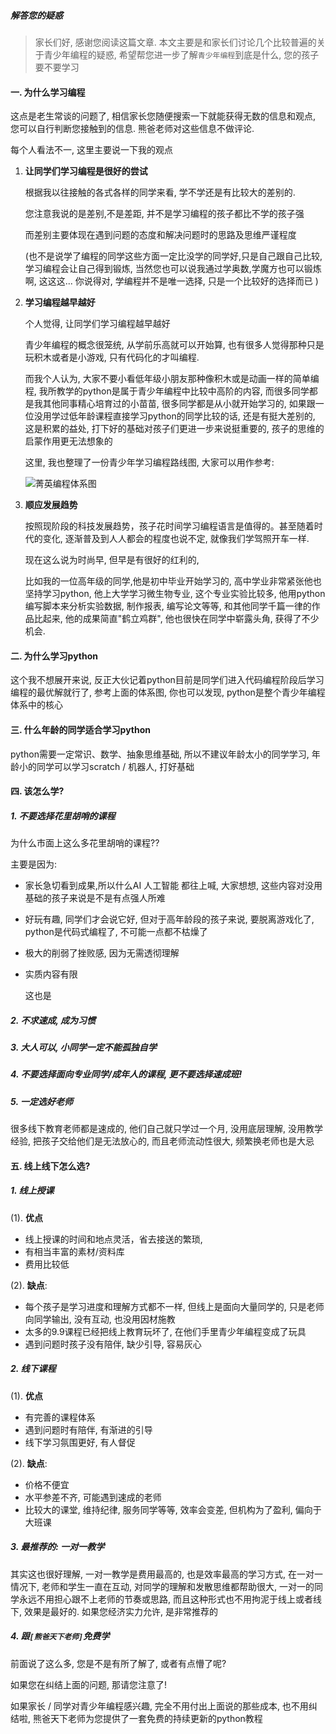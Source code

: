 ##### 解答您的疑惑

> 家长们好, 感谢您阅读这篇文章. 本文主要是和家长们讨论几个比较普遍的关于青少年编程的疑惑, 希望帮您进一步了解`青少年编程`到底是什么, 您的孩子要不要学习

####  一. 为什么学习编程

这点是老生常谈的问题了, 相信家长您随便搜索一下就能获得无数的信息和观点, 您可以自行判断您接触到的信息. 熊爸老师对这些信息不做评论.

每个人看法不一, 这里主要说一下我的观点

1. **让同学们学习编程是很好的尝试**

   根据我以往接触的各式各样的同学来看, 学不学还是有比较大的差别的. 

   您注意我说的是差别,不是差距, 并不是学习编程的孩子都比不学的孩子强

   而差别主要体现在遇到问题的态度和解决问题时的思路及思维严谨程度

   (也不是说学了编程的同学这些方面一定比没学的同学好,只是自己跟自己比较, 学习编程会让自己得到锻炼, 当然您也可以说我通过学奥数,学魔方也可以锻炼啊,  这这这... 你说得对, 学编程并不是唯一选择, 只是一个比较好的选择而已 )

2. **学习编程越早越好**

   个人觉得, 让同学们学习编程越早越好

   青少年编程的概念很笼统, 从学前乐高就可以开始算, 也有很多人觉得那种只是玩积木或者是小游戏, 只有代码化的才叫编程. 

   而我个人认为, 大家不要小看低年级小朋友那种像积木或是动画一样的简单编程, 我所教学的python是属于青少年编程中比较中高阶的内容, 而很多同学都是我其他同事精心培育过的小苗苗, 很多同学都是从小就开始学习的, 如果跟一位没用学过低年龄课程直接学习python的同学比较的话, 还是有挺大差别的,  这是积累的益处, 打下好的基础对孩子们更进一步来说挺重要的, 孩子的思维的启蒙作用更无法想象的

   这里, 我也整理了一份青少年学习编程路线图, 大家可以用作参考:

   ![菁英编程体系图](https://img.xbtx666.cn/blogs/菁英编程体系图.jpg)

3. **顺应发展趋势**

   按照现阶段的科技发展趋势，孩子花时间学习编程语言是值得的。甚至随着时代的变化, 逐渐普及到人人都会的程度也说不定, 就像我们学驾照开车一样.

   现在这么说为时尚早, 但早是有很好的红利的,

    比如我的一位高年级的同学,他是初中毕业开始学习的, 高中学业非常紧张他也坚持学习python, 他上大学学习微生物专业, 这个专业实验比较多, 他用python编写脚本来分析实验数据, 制作报表, 编写论文等等, 和其他同学千篇一律的作品比起来, 他的成果简直"鹤立鸡群", 他也很快在同学中崭露头角, 获得了不少机会.

#### 二. 为什么学习python

这个我不想展开来说, 反正大伙记着python目前是同学们进入代码编程阶段后学习编程的最优解就行了, 参考上面的体系图, 你也可以发现, python是整个青少年编程体系中的核心

#### 三. 什么年龄的同学适合学习python

python需要一定常识、数学、抽象思维基础, 所以不建议年龄太小的同学学习,  年龄小的同学可以学习scratch / 机器人, 打好基础

#### 四. 该怎么学? 

##### 1. 不要选择花里胡哨的课程

为什么市面上这么多花里胡哨的课程?? 

主要是因为:

- 家长急切看到成果,所以什么AI 人工智能 都往上喊, 大家想想, 这些内容对没用基础的孩子来说是不是有点强人所难

- 好玩有趣, 同学们才会说它好, 但对于高年龄段的孩子来说, 要脱离游戏化了, python是代码式编程了, 不可能一点都不枯燥了

- 极大的削弱了挫败感, 因为无需透彻理解

- 实质内容有限

  这也是

##### 2. 不求速成, 成为习惯

##### 3. 大人可以, 小同学一定不能孤独自学

##### 4. 不要选择面向专业同学/成年人的课程, 更不要选择速成班!

##### 5. 一定选好老师

很多线下教育老师都是速成的, 他们自己就只学过一个月, 没用底层理解, 没用教学经验, 把孩子交给他们是无法放心的, 而且老师流动性很大, 频繁换老师也是大忌

#### 五. 线上线下怎么选?

##### 1. 线上授课

(1). **优点**

- 线上授课的时间和地点灵活，省去接送的繁琐, 
- 有相当丰富的素材/资料库
- 费用比较低 

(2). **缺点**: 

- 每个孩子是学习进度和理解方式都不一样, 但线上是面向大量同学的, 只是老师向同学输出, 没有互动, 也没用因材施教
- 太多的9.9课程已经把线上教育玩坏了, 在他们手里青少年编程变成了玩具
- 遇到问题时孩子没有陪伴, 缺少引导, 容易灰心

##### 2. 线下课程

(1). **优点**

- 有完善的课程体系
- 遇到问题时有陪伴, 有渐进的引导
- 线下学习氛围更好, 有人督促

(2). **缺点**: 

- 价格不便宜
- 水平参差不齐, 可能遇到速成的老师
- 比较大的课堂, 维持纪律, 服务同学等等, 效率会变差, 但机构为了盈利, 偏向于大班课

##### 3. 最推荐的: 一对一教学

其实这也很好理解, 一对一教学是费用最高的, 也是效率最高的学习方式, 在一对一情况下, 老师和学生一直在互动, 对同学的理解和发散思维都帮助很大, 一对一的同学永远不用担心跟不上老师的节奏或思路, 而且这种形式也不用拘泥于线上或者线下, 效果是最好的. 如果您经济实力允许, 是非常推荐的

##### 4. 跟`[熊爸天下老师]`免费学

前面说了这么多, 您是不是有所了解了, 或者有点懵了呢? 

如果您在纠结上面的问题, 那请您注意了!

如果家长 / 同学对青少年编程感兴趣, 完全不用付出上面说的那些成本, 也不用纠结啦, 熊爸天下老师为您提供了一套免费的持续更新的python教程




